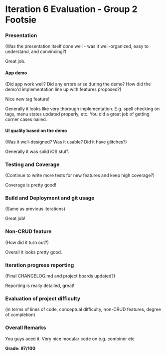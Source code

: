# Iteration 6 Evaluation - Group 2 Footsie

### Presentation
(Was the presentation itself done well - was it well-organized, easy to understand, and convincing?)

Great job.

#### App demo
(Did app work well?  Did any errors arise during the demo?  How did the demo'd implementation line up with features proposed?)

Nice new tag feature!

Generally it looks like very thorough implementation.  E.g. spell checking on tags, menu states updated properly, etc.  You did a great job of getting corner cases nailed.

#### UI quality based on the demo
(Was it well-designed? Was it usable?  Did it have glitches?)

Generally it was solid iOS stuff.

### Testing and Coverage
(Continue to write more tests for new features and keep high coverage?)
 
Coverage is pretty good!

### Build and Deployment and git usage
(Same as previous iterations)

Great job!

### Non-CRUD feature
(How did it turn out?)

Overall it looks pretty good.

### Iteration progress reporting
(Final CHANGELOG.md and project boards updated?)

Reporting is really detailed, great!

### Evaluation of project difficulty
(in terms of lines of code, conceptual difficulty, non-CRUD features, degree of completion)

### Overall Remarks

You guys aced it.  Very nice modular code on e.g. combiner etc

**Grade: 97/100**

